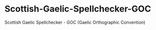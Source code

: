 # Scottish-Gaelic-Spellchecker-GOC
Scottish Gaelic Spellchecker - GOC (Gaelic Orthographic Convention)

